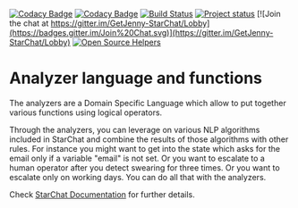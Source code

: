 [![Codacy Badge](https://api.codacy.com/project/badge/Grade/8f984a2278b548f19f7896adaef054d2)](https://www.codacy.com/app/GetJenny/analyzer?utm_source=github.com&amp;utm_medium=referral&amp;utm_content=GetJenny/analyzer&amp;utm_campaign=Badge_Grade)
[![Codacy Badge](https://api.codacy.com/project/badge/Coverage/8f984a2278b548f19f7896adaef054d2)](https://www.codacy.com/app/GetJenny/analyzer?utm_source=github.com&amp;utm_medium=referral&amp;utm_content=GetJenny/analyzer&amp;utm_campaign=Badge_Grade)
[![Build Status](https://travis-ci.org/GetJenny/analyzer.png)](https://travis-ci.org/GetJenny/analyzer)
[![Project status](https://img.shields.io/badge/status-active-brightgreen.svg)](#status)
[![Join the chat at https://gitter.im/GetJenny-StarChat/Lobby](https://badges.gitter.im/Join%20Chat.svg)](https://gitter.im/GetJenny-StarChat/Lobby)
[![Open Source Helpers](https://www.codetriage.com/getjenny/analyzer/badges/users.svg)](https://www.codetriage.com/getjenny/analyzer)


# Analyzer language and functions

The analyzers are a Domain Specific Language which allow to put together various functions using logical operators.

Through the analyzers, you can leverage on various NLP algorithms included in StarChat and combine the results of those algorithms with other rules. For instance you might want to get into the state which asks for the email only if a variable "email" is not set. Or you want to escalate to a human operator after you detect swearing for three times. Or you want to escalate only on working days. You can do all that with the analyzers.

Check [StarChat Documentation](https://getjenny.github.io/starchat-doc/#analyzer) for further details.


